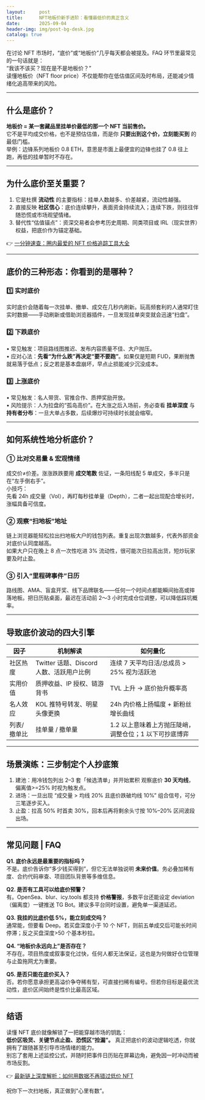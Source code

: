 ```yaml
---
layout:     post
title:      NFT地板价新手进阶：看懂最低价的真正含义
date:       2025-09-04
header-img: img/post-bg-desk.jpg
catalog: true
---
```


在讨论 NFT 市场时，“底价”或“地板价”几乎每天都会被提及。FAQ 环节里最常见的一句话就是：  
“我该不该买？现在是不是地板价？”  
读懂地板价（NFT floor price）不仅能帮你在低估值区间及时布局，还能减少情绪化追高带来的风险。

---

## 什么是底价？

**地板价 = 某一套藏品里挂单价最低的那一个 NFT 当前售价。**  
它不是平均成交价格，也不是预估估值，而是你 **只要出到这个价，立刻能买到** 的最低门槛。  
举例：边锋系列地板价 0.8 ETH，意思是市面上最便宜的边锋也挂了 0.8 往上跑，再低的挂单暂时不存在。

---

## 为什么底价至关重要？

1. 它是杜撰 **流动性** 的主要指标：挂单人数越多、价差越紧，流动性越强。  
2. 直接反映 **社区信心**：底价连续攀升，表面资金持续流入；连续下跌，则往往伴随恐慌或市场观望情绪。  
3. 替代性“估值锚点”：资深交易者会参考历史周期、同类项目或 IRL（现实世界）权益，把底价作为锚定基础。

👉 [一分钟速查：圈内最爱的 NFT 价格追踪工具大全](https://okxdog.com/)

---

## 底价的三种形态：你看到的是哪种？

### 1️⃣ 实时底价  
实时底价会随着每一次挂单、撤单、成交在几秒内刷新。玩高频套利的人通常盯住实时数据——手动刷新或借助浏览器插件，一旦发现挂单突变就会迅速“扫盘”。

### 2️⃣ 下跌底价  
• 常见触发：项目路线图推迟、发布内容质量不佳、大户抛压。  
• 应对心法：**先看“为什么跌”再决定“要不要跑”**。如果仅是短期 FUD，果断抛售就易落于低点；反之若是基本盘崩坏，早点止损能减少沉没成本。

### 3️⃣ 上涨底价  
• 常见触发：名人带货、官推合作、质押奖励开放。  
• 风险提示：人为拉盘的“孤岛高价”。在大涨之后入场前，务必查看 **挂单深度** 与 **持有者分布**：一旦大单占多数，后续爆炒可持续时长就会缩窄。

---

## 如何系统性地分析底价？

### ① 比对交易量 & 宏观情绪  
成交价≠价差。涨涨跌跌要用 **成交笔数** 佐证，一条阳线配 5 单成交，多半只是在“左手倒右手”。  
小技巧：  
先看 24h 成交量（Vol），再盯每秒挂单量（Depth），二者一起出现配合增长时，涨幅具备可信度。

### ② 观察“扫地板”地址  
链上浏览器能轻松拉出扫地板大户的钱包列表。重复出现次数越多，代表外部资金对底价认同度越高。  
如果大户只在晚上 8 点一次性吃进 3% 流动性，很可能次日拉高出货，短炒玩家要及时止盈。

### ③ 引入“里程碑事件”日历  
路线图、AMA、盲盒开奖、线下品牌联名——任何一个时间点都能瞬间抬高或摔落地板。把日历贴桌面，最迟在活动前 2～3 小时完成仓位调整，可以降低踩坑概率。

---

## 导致底价波动的四大引擎

| 因子 | 机制解读 | 如何量化 |
|---|---|---|
| 社区热度 | Twitter 话题、Discord 人数、活跃用户比例 | 连续 7 天平均日活/总成员 > 25% 视为活跃池 |
| 实用价值 | 质押收益、IP 授权、链游背书 | TVL 上升 → 底价抬升概率高 |
| 名人效应 | KOL 推特号转发、明星头像更换 | 24h 内价格上扬幅度 + 新粉丝增长曲线 |
| 列表/撤单比 | 挂单量 / 撤单量 | 1.2 以上意味着上方抛压陡峭，调整仓位；1 以下可抄底博弈 |

---

## 场景演练：三步制定个人抄底策

1. 建池：用冷钱包列出 2–3 套「候选清单」并开始累积 观察底价 **30 天均线**，偏离值>=25% 时视为触发点。  
2. 进场：一旦出现 “成交量 > 均线 20% 且底价跌破均线 10%” 组合信号，可分三笔逐步买入。  
3. 止盈：拉高 50% 时首卖 30%，回本后再将剩余头寸按 10%–20% 区间波段出场。

---

## 常见问题 | FAQ

**Q1. 底价永远是最重要的指标吗？**  
不是。底价告诉你“多少钱买得到”，但它无法单独说明 **未来价值**。务必叠加稀有度、合约代码审查、项目团队背景等多维信息。

**Q2. 是否有工具可以给底价预警？**  
有。OpenSea、blur、icy.tools 都支持 **价格警报**，多数平台还能设定 deviation（偏离度）一键推送 TG Bot。建议多平台同时设置，避免单一渠道延迟。

**Q3. 我挂的比底价低 5%，能立刻成交吗？**  
通常能，但要看 Deep。若买盘深度小于 10 个 NFT，则前五单成交后可能长时间停滞；反之买盘深度>50 个基本秒拉。

**Q4. “地板价永远向上”是否存在？**  
不存在。项目热度或叙事变化过快，任何人都无法保证，这也是为何做好仓位管理与止盈拖网尤为重要。

**Q5. 是否只能在底价买入？**  
否。若你愿意承担更高溢价争夺稀有型，可直接扫稀有编号。但若你目标是最优流动性，底价区间始终是性价比最高区域。

---

## 结语

读懂 NFT 底价就像解锁了一把能穿越市场的钥匙：  
**低价区吸货、关键节点止盈、恐慌区“捡漏”。** 真正把底价的波动逻辑吃透，你就拥有了跟随甚至引导市场情绪的能力。  
别忘了套用上述监控公式，并随时把事件日历贴在屏幕边角，避免因一时冲动而被市场反割。

👉 [最新链上深度解析：如何用数据不再错过低价 NFT](https://okxdog.com/)

祝你下一次扫地板，真正做到“心里有数”。